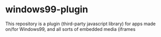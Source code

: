 # windows99-plugin
This repository is a plugin (third-party javascript library) for apps made on/for Windows99, and all sorts of embedded media (iframes
